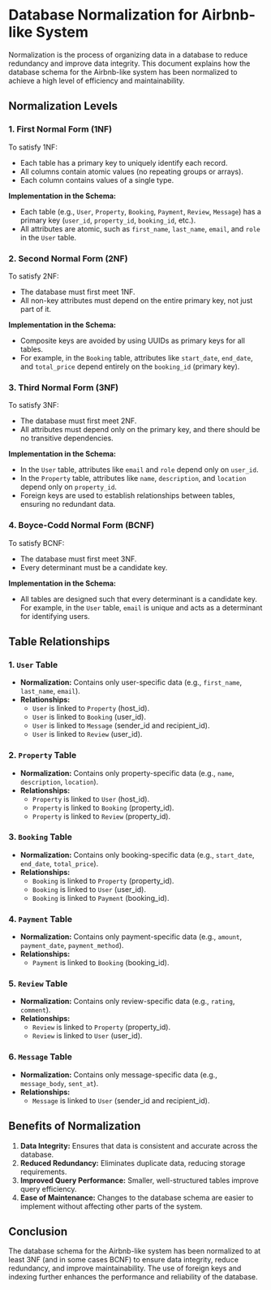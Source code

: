 # Database Normalization for Airbnb-like System

Normalization is the process of organizing data in a database to reduce redundancy and improve data integrity. This document explains how the database schema for the Airbnb-like system has been normalized to achieve a high level of efficiency and maintainability.

## Normalization Levels

### 1. First Normal Form (1NF)
To satisfy 1NF:
- Each table has a primary key to uniquely identify each record.
- All columns contain atomic values (no repeating groups or arrays).
- Each column contains values of a single type.

**Implementation in the Schema:**
- Each table (e.g., `User`, `Property`, `Booking`, `Payment`, `Review`, `Message`) has a primary key (`user_id`, `property_id`, `booking_id`, etc.).
- All attributes are atomic, such as `first_name`, `last_name`, `email`, and `role` in the `User` table.

### 2. Second Normal Form (2NF)
To satisfy 2NF:
- The database must first meet 1NF.
- All non-key attributes must depend on the entire primary key, not just part of it.

**Implementation in the Schema:**
- Composite keys are avoided by using UUIDs as primary keys for all tables.
- For example, in the `Booking` table, attributes like `start_date`, `end_date`, and `total_price` depend entirely on the `booking_id` (primary key).

### 3. Third Normal Form (3NF)
To satisfy 3NF:
- The database must first meet 2NF.
- All attributes must depend only on the primary key, and there should be no transitive dependencies.

**Implementation in the Schema:**
- In the `User` table, attributes like `email` and `role` depend only on `user_id`.
- In the `Property` table, attributes like `name`, `description`, and `location` depend only on `property_id`.
- Foreign keys are used to establish relationships between tables, ensuring no redundant data.

### 4. Boyce-Codd Normal Form (BCNF)
To satisfy BCNF:
- The database must first meet 3NF.
- Every determinant must be a candidate key.

**Implementation in the Schema:**
- All tables are designed such that every determinant is a candidate key. For example, in the `User` table, `email` is unique and acts as a determinant for identifying users.

## Table Relationships

### 1. `User` Table
- **Normalization:** Contains only user-specific data (e.g., `first_name`, `last_name`, `email`).
- **Relationships:** 
  - `User` is linked to `Property` (host_id).
  - `User` is linked to `Booking` (user_id).
  - `User` is linked to `Message` (sender_id and recipient_id).
  - `User` is linked to `Review` (user_id).

### 2. `Property` Table
- **Normalization:** Contains only property-specific data (e.g., `name`, `description`, `location`).
- **Relationships:**
  - `Property` is linked to `User` (host_id).
  - `Property` is linked to `Booking` (property_id).
  - `Property` is linked to `Review` (property_id).

### 3. `Booking` Table
- **Normalization:** Contains only booking-specific data (e.g., `start_date`, `end_date`, `total_price`).
- **Relationships:**
  - `Booking` is linked to `Property` (property_id).
  - `Booking` is linked to `User` (user_id).
  - `Booking` is linked to `Payment` (booking_id).

### 4. `Payment` Table
- **Normalization:** Contains only payment-specific data (e.g., `amount`, `payment_date`, `payment_method`).
- **Relationships:**
  - `Payment` is linked to `Booking` (booking_id).

### 5. `Review` Table
- **Normalization:** Contains only review-specific data (e.g., `rating`, `comment`).
- **Relationships:**
  - `Review` is linked to `Property` (property_id).
  - `Review` is linked to `User` (user_id).

### 6. `Message` Table
- **Normalization:** Contains only message-specific data (e.g., `message_body`, `sent_at`).
- **Relationships:**
  - `Message` is linked to `User` (sender_id and recipient_id).

## Benefits of Normalization
1. **Data Integrity:** Ensures that data is consistent and accurate across the database.
2. **Reduced Redundancy:** Eliminates duplicate data, reducing storage requirements.
3. **Improved Query Performance:** Smaller, well-structured tables improve query efficiency.
4. **Ease of Maintenance:** Changes to the database schema are easier to implement without affecting other parts of the system.

## Conclusion
The database schema for the Airbnb-like system has been normalized to at least 3NF (and in some cases BCNF) to ensure data integrity, reduce redundancy, and improve maintainability. The use of foreign keys and indexing further enhances the performance and reliability of the database.